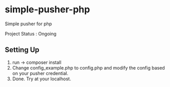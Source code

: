 # simple-pusher-php
Simple pusher for php

Project Status : Ongoing

<h2>Setting Up</h2>
<ol>
  <li>run -> composer install</li>
  <li>Change config_example.php to config.php and modify the config based on your pusher credential.</li>
  <li>Done. Try at your localhost.</li>
</ol>